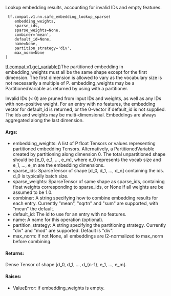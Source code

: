 Lookup embedding results, accounting for invalid IDs and empty features.

```
 tf.compat.v1.nn.safe_embedding_lookup_sparse(
    embedding_weights,
    sparse_ids,
    sparse_weights=None,
    combiner='mean',
    default_id=None,
    name=None,
    partition_strategy='div',
    max_norm=None
)
```
[tf.compat.v1.get_variable()](https://tensorflow.google.cn/api_docs/python/tf/compat/v1/get_variable)The partitioned embedding in embedding_weights must all be the same shape except for the first dimension. The first dimension is allowed to vary as the vocabulary size is not necessarily a multiple of P. embedding_weights may be a PartitionedVariable as returned by using  with a partitioner.

Invalid IDs (< 0) are pruned from input IDs and weights, as well as any IDs with non-positive weight. For an entry with no features, the embedding vector for default_id is returned, or the 0-vector if default_id is not supplied.
The ids and weights may be multi-dimensional. Embeddings are always aggregated along the last dimension.
#### Args:
- embedding_weights: A list of P float Tensors or values representing partitioned embedding Tensors. Alternatively, a PartitionedVariable created by partitioning along dimension 0. The total unpartitioned shape should be [e_0, e_1, ..., e_m], where e_0 represents the vocab size and e_1, ..., e_m are the embedding dimensions.
- sparse_ids: SparseTensor of shape [d_0, d_1, ..., d_n] containing the ids. d_0 is typically batch size.
- sparse_weights: SparseTensor of same shape as sparse_ids, containing float weights corresponding to sparse_ids, or None if all weights are be assumed to be 1.0.
- combiner: A string specifying how to combine embedding results for each entry. Currently "mean", "sqrtn" and "sum" are supported, with "mean" the default.
- default_id: The id to use for an entry with no features.
- name: A name for this operation (optional).
- partition_strategy: A string specifying the partitioning strategy. Currently "div" and "mod" are supported. Default is "div".
- max_norm: If not None, all embeddings are l2-normalized to max_norm before combining.
#### Returns:
Dense Tensor of shape [d_0, d_1, ..., d_{n-1}, e_1, ..., e_m].
#### Raises:
- ValueError: if embedding_weights is empty.
